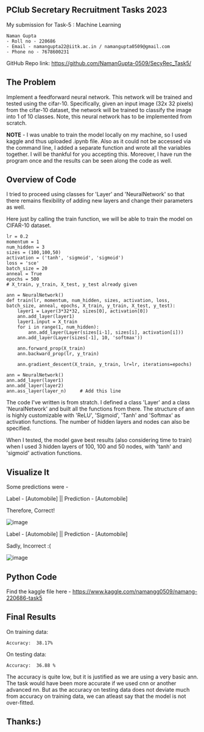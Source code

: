 
## PClub Secretary Recruitment Tasks 2023


My submission for Task-5 : Machine Learning


 
    Naman Gupta
    - Roll no - 220686
    - Email - namangupta22@iitk.ac.in / namangupta0509@gmail.com
    - Phone no - 7678600231



GitHub Repo link: https://github.com/NamanGupta-0509/SecyRec_Task5/
## The Problem
Implement a feedforward neural network. This network will be trained and tested using the cifar-10. Specifically, given an input image (32x 32 pixels) from the cifar-10 dataset, the network will be trained to classify the image into 1 of 10 classes. Note, this neural network has to be implemented from scratch.


**NOTE** - I was unable to train the model locally on my machine, so I used kaggle and thus uploaded .ipynb file. Also as it could not be accessed via the command line, I added a separate function and wrote all the variables together. I will be  thankful for you accepting this. Moreover, I have run the program once and the results can be seen along the code as well.
## Overview of Code

I tried to proceed using classes for 'Layer' and 'NeuralNetwork' so that there remains flexibility of adding new layers and change their parameters as well.

Here just by calling the train function, we will be able to train the model on CIFAR-10 dataset.

```
lr = 0.2
momentum = 1
num_hidden = 3
sizes = (100,100,50)
activation = ('tanh', 'sigmoid', 'sigmoid')
loss = 'sce'
batch_size = 20
anneal = True
epochs = 500
# X_train, y_train, X_test, y_test already given

ann = NeuralNetwork()
def train(lr, momentum, num_hidden, sizes, activation, loss, batch_size, anneal, epochs, X_train, y_train, X_test, y_test):
    layer1 = Layer(3*32*32, sizes[0], activation[0])
    ann.add_layer(layer1)
    layer1.input = X_train
    for i in range(1, num_hidden):
        ann.add_layer(Layer(sizes[i-1], sizes[i], activation[i]))
    ann.add_layer(Layer(sizes[-1], 10, 'softmax'))
                  
    ann.forward_prop(X_train)
    ann.backward_prop(lr, y_train)

    ann.gradient_descent(X_train, y_train, lr=lr, iterations=epochs)
```

```
ann = NeuralNetwork()
ann.add_layer(layer1)
ann.add_layer(layer2)
ann.ass_layer(layer_n)     # Add this line

```

The code I've written is from stratch. I defined a class 'Layer' and a class 'NeuralNetwork' and built all the functions from there. The structure of ann is highly customizable with 'ReLU', 'Sigmoid', 'Tanh' and 'Softmax' as activation functions. The number of hidden layers and nodes can also be specified.

When I tested, the model gave best results (also considering time to train) when I used 3 hidden layers of 100, 100 and 50 nodes, with 'tanh' and 'sigmoid' activation functions.
## Visualize It

Some predictions were - 

Label - [Automobile] || Prediction - [Automobile]

Therefore, Correct!

![image](https://github.com/NamanGupta-0509/SecyRec_Task5/assets/66472692/de08a19f-ddcd-4bdd-a410-5c9e3120dc7d)



Label - [Automobile] || Prediction - [Automobile]

Sadly, Incorrect :(

![image](https://github.com/NamanGupta-0509/SecyRec_Task5/assets/66472692/86ca3a2a-4a85-4ab6-88f9-15135e8004fe)


## Python Code

Find the kaggle file here - 
https://www.kaggle.com/namangg0509/namang-220686-task5

## Final Results

On training data:
```
Accuracy:  38.17%
```
On testing data:
```
Accuracy:  36.88 %
```
The accuracy is quite low, but it is justified as we are using a very basic ann. The task would have been more accurate if we used cnn or another advanced nn.
But as the accuracy on testing data does not deviate much from accuracy on training data, we can atleast say that the model is not over-fitted. 
## Thanks:)
